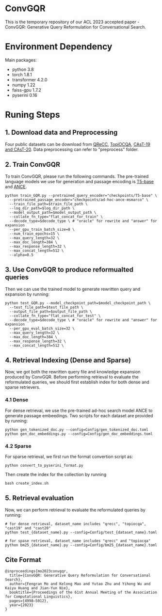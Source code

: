 # ConvGQR
This is the temporary repository of our ACL 2023 accepted paper - ConvGQR: Generative Query Reformulation for Conversational Search.

# Environment Dependency

Main packages:
- python 3.8
- torch 1.8.1
- transformer 4.2.0
- numpy 1.22
- faiss-gpu 1.7.2
- pyserini 0.16

# Runing Steps

## 1. Download data and Preprocessing

Four public datasets can be download from [QReCC](https://github.com/apple/ml-qrecc), [TopiOCQA](https://github.com/McGill-NLP/topiocqa), [CAsT-19 and CAsT-20](https://www.treccast.ai/). Data preprocessing can refer to "preprocess" folder.

## 2. Train ConvGQR

To train ConvGQR, please run the following commands. The pre-trained language models we use for generation and passage encoding is [T5-base](https://huggingface.co/t5-base) and [ANCE](https://github.com/microsoft/ANCE).

    
    python train_GQR.py --pretrained_query_encoder="checkpoints/T5-base" \ 
      --pretrained_passage_encoder="checkpoints/ad-hoc-ance-msmarco" \
      --train_file_path=$train_file_path \ 
      --log_dir_path=$log_dir_path \
      --model_output_path=$model_output_path \ 
      --collate_fn_type="flat_concat_for_train" \ 
      --decode_type=$decode_type \ # "oracle" for rewrite and "answer" for expansion
      --per_gpu_train_batch_size=8 \ 
      --num_train_epochs=15 \
      --max_query_length=32 \
      --max_doc_length=384 \ 
      --max_response_length=32 \
      --max_concat_length=512 \ 
      --alpha=0.5


## 3. Use ConvGQR to produce reformualted queries

Then we can use the trained model to generate rewritten query and expansion by running:

    python test_GQR.py --model_checkpoint_path=$model_checkpoint_path \
      --test_file_path=$test_file_path \
      --output_file_path=$output_file_path \
      --collate_fn_type="flat_concat_for_test" \ 
      --decode_type=$decode_type \ # "oracle" for rewrite and "answer" for expansion
      --per_gpu_eval_batch_size=32 \ 
      --max_query_length=32 \
      --max_doc_length=384 \ 
      --max_response_length=32 \
      --max_concat_length=512 \ 
      

## 4. Retrieval Indexing (Dense and Sparse)

Now, we got both the rewritten query file and knowledge expansion produced by ConvGQR. Before performing retrieval to evaluate the reformulated queries, we should first establish index for both dense and sparse retrievers. 

### 4.1 Dense
For dense retrieval, we use the pre-trained ad-hoc search model ANCE to generate passage embeedings. Two scripts for each dataset are provided by running:

    python gen_tokenized_doc.py --config=Config/gen_tokenized_doc.toml
    python gen_doc_embeddings.py --config=Config/gen_doc_embeddings.toml

### 4.2 Sparse

For sparse retrieval, we first run the format convertion script as:

    python convert_to_pyserini_format.py
    
Then create the index for the collection by running

    bash create_index.sh

## 5. Retrieval evaluation

Now, we can perform retrieval to evaluate the reformulated queries by running:

    # for dense retrieval, dataset_name includes "qrecc", "topiocqa", "cast19" and "cast20"
    python test_{dataset_name}.py --config=Config/test_{dataset_name}.toml
    
    # for spase retrieval, dataset_name includes "qrecc" and "topiocqa"
    python bm25_{dataset_name}.py --config=Config/bm25_{dataset_name}.toml

## Cite Format

    @inproceedings{mo2023convgqr,
      title={ConvGQR: Generative Query Reformulation for Conversational Search}, 
      author={Fengran Mo and Kelong Mao and Yutao Zhu and Yihong Wu and Kaiyu Huang and Jian-Yun Nie},
      booktitle={Proceedings of the 61st Annual Meeting of the Association for Computational Linguistics},
      pages={4998–5012},
      year={2023}
    }
